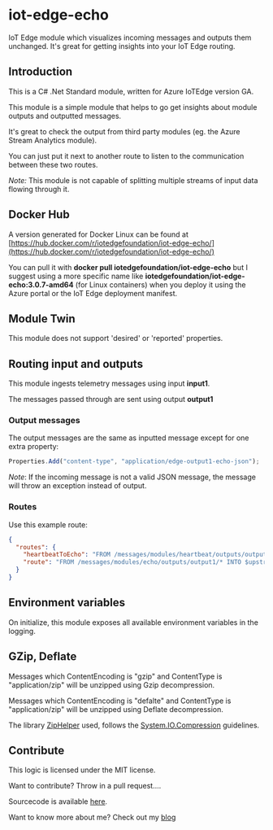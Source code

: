 # iot-edge-echo

IoT Edge module which visualizes incoming messages and outputs them unchanged. It's great for getting insights into your IoT Edge routing.

## Introduction

This is a C# .Net Standard module, written for Azure IoTEdge version GA.

This module is a simple module that helps to go get insights about module outputs and outputted messages.

It's great to check the output from third party modules (eg. the Azure Stream Analytics module).

You can just put it next to another route to listen to the communication between these two routes.

*Note:* This module is not capable of splitting multiple streams of input data flowing through it.

## Docker Hub

A version generated for Docker Linux can be found at [https://hub.docker.com/r/iotedgefoundation/iot-edge-echo/](https://hub.docker.com/r/iotedgefoundation/iot-edge-echo/)

You can pull it with **docker pull iotedgefoundation/iot-edge-echo** but I suggest using a more specific name like **iotedgefoundation/iot-edge-echo:3.0.7-amd64** (for Linux containers) when you deploy it using the Azure portal or the IoT Edge deployment manifest.

## Module Twin

This module does not support 'desired' or 'reported' properties.

## Routing input and outputs

This module ingests telemetry messages using input **input1**.

The messages passed through are sent using output **output1**

### Output messages

The output messages are the same as inputted message except for one extra property:

```javascript
Properties.Add("content-type", "application/edge-output1-echo-json");
```

_Note_: If the incoming message is not a valid JSON message, the message will throw an exception instead of output.

### Routes

Use this example route:

```json
{
  "routes": {
    "heartbeatToEcho": "FROM /messages/modules/heartbeat/outputs/output1 INTO BrokeredEndpoint(\"/modules/echo/inputs/input1\")",
    "route": "FROM /messages/modules/echo/outputs/output1/* INTO $upstream"
  }
}
```

## Environment variables

On initialize, this module exposes all available environment variables in the logging.


## GZip, Deflate

Messages which ContentEncoding is "gzip" and ContentType is "application/zip" will be unzipped using Gzip decompression. 

Messages which ContentEncoding is "defalte" and ContentType is "application/zip" will be unzipped using Deflate decompression.

The library [ZipHelper](https://www.nuget.org/packages/ZipHelperLib/) used, follows the [System.IO.Compression](https://docs.microsoft.com/en-us/dotnet/api/system.io.compression?view=net-5.0) guidelines.

## Contribute

This logic is licensed under the MIT license.

Want to contribute? Throw in a pull request....

Sourcecode is available [here](https://github.com/iot-edge-foundation/iot-edge-echo).

Want to know more about me? Check out my [blog](http://blog.vandevelde-online.com)
